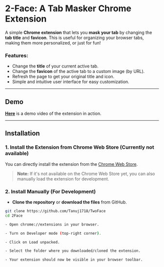 # 2-Face: A Tab Masker Chrome Extension

A simple **Chrome extension** that lets you **mask your tab** by changing the **tab title** and **favicon**. This is useful for organizing your browser tabs, making them more personalized, or just for fun!

### Features:
- Change the **title** of your current active tab.
- Change the **favicon** of the active tab to a custom image (by URL).
- Refresh the page to get your original title and icon.
- Simple and intuitive user interface for easy customization.

---

## Demo

[**Here**](https://example.com) is a demo video of the extension in action.

---

## Installation

### 1. **Install the Extension from Chrome Web Store (Currently not available)**
You can directly install the extension from the [Chrome Web Store](https://chrome.google.com/webstore).

> **Note:** If it's not available on the Chrome Web Store yet, you can also manually load the extension for development.

### 2. **Install Manually (For Development)**

- **Clone the repository** or **download the files** from GitHub.

```bash
git clone https://github.com/Tanuj1718/TwoFace
cd 2Face

- Open chrome://extensions in your browser.

- Turn on Developer mode (top-right corner).

- Click on Load unpacked.

- Select the folder where you downloaded/cloned the extension.

- Your extension should now be visible in your browser toolbar.

